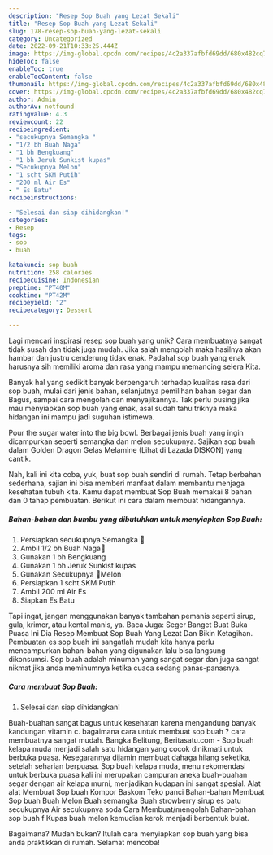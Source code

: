 ```yaml
---
description: "Resep Sop Buah yang Lezat Sekali"
title: "Resep Sop Buah yang Lezat Sekali"
slug: 178-resep-sop-buah-yang-lezat-sekali
category: Uncategorized
date: 2022-09-21T10:33:25.444Z
image: https://img-global.cpcdn.com/recipes/4c2a337afbfd69dd/680x482cq70/sop-buah-foto-resep-utama.jpg
hideToc: false
enableToc: true
enableTocContent: false
thumbnail: https://img-global.cpcdn.com/recipes/4c2a337afbfd69dd/680x482cq70/sop-buah-foto-resep-utama.jpg
cover: https://img-global.cpcdn.com/recipes/4c2a337afbfd69dd/680x482cq70/sop-buah-foto-resep-utama.jpg
author: Admin
authorAv: notfound
ratingvalue: 4.3
reviewcount: 22
recipeingredient:
- "secukupnya Semangka "
- "1/2 bh Buah Naga"
- "1 bh Bengkuang"
- "1 bh Jeruk Sunkist kupas"
- "Secukupnya Melon"
- "1 scht SKM Putih"
- "200 ml Air Es"
- " Es Batu"
recipeinstructions:

- "Selesai dan siap dihidangkan!"
categories:
- Resep
tags:
- sop
- buah

katakunci: sop buah 
nutrition: 258 calories
recipecuisine: Indonesian
preptime: "PT40M"
cooktime: "PT42M"
recipeyield: "2"
recipecategory: Dessert

---
```





Lagi mencari inspirasi resep sop buah yang unik? Cara membuatnya sangat tidak susah dan tidak juga mudah. Jika salah mengolah maka hasilnya akan hambar dan justru cenderung tidak enak. Padahal sop buah yang enak harusnya sih memiliki aroma dan rasa yang mampu memancing selera Kita.





Banyak hal yang sedikit banyak berpengaruh terhadap kualitas rasa dari sop buah, mulai dari jenis bahan, selanjutnya pemilihan bahan segar dan Bagus, sampai cara mengolah dan menyajikannya. Tak perlu pusing jika mau menyiapkan sop buah yang enak,      asal sudah tahu triknya maka hidangan ini mampu jadi suguhan istimewa.














Pour the sugar water into the big bowl. Berbagai jenis buah yang ingin dicampurkan seperti semangka dan melon secukupnya. Sajikan sop buah dalam Golden Dragon Gelas Melamine (Lihat di Lazada DISKON) yang cantik.






Nah, kali ini kita coba, yuk, buat sop buah sendiri di rumah. Tetap berbahan sederhana, sajian ini bisa memberi manfaat dalam membantu menjaga kesehatan tubuh kita. Kamu dapat membuat Sop Buah memakai 8 bahan dan 0 tahap pembuatan. Berikut ini cara dalam membuat hidangannya.

<!--inarticleads1-->

##### Bahan-bahan dan bumbu yang dibutuhkan untuk menyiapkan Sop Buah:

1. Persiapkan secukupnya Semangka 🍉
1. Ambil 1/2 bh Buah Naga🐉
1. Gunakan 1 bh Bengkuang
1. Gunakan 1 bh Jeruk Sunkist kupas
1. Gunakan Secukupnya 🍈Melon
1. Persiapkan 1 scht SKM Putih
1. Ambil 200 ml Air Es
1. Siapkan  Es Batu


Tapi ingat, jangan menggunakan banyak tambahan pemanis seperti sirup, gula, krimer, atau kental manis, ya. Baca Juga: Seger Banget Buat Buka Puasa Ini Dia Resep Membuat Sop Buah Yang Lezat Dan Bikin Ketagihan. Pembuatan es sop buah ini sangatlah mudah kita hanya perlu mencampurkan bahan-bahan yang digunakan lalu bisa langsung dikonsumsi. Sop buah adalah minuman yang sangat segar dan juga sangat nikmat jika anda meminumnya ketika cuaca sedang panas-panasnya. 

<!--inarticleads2-->

##### Cara membuat Sop Buah:


1. Selesai dan siap dihidangkan!

Buah-buahan sangat bagus untuk kesehatan karena mengandung banyak kandungan vitamin c. bagaimana cara untuk membuat sop buah ? cara membuatnya sangat mudah. Bangka Belitung, Beritasatu.com - Sop buah kelapa muda menjadi salah satu hidangan yang cocok dinikmati untuk berbuka puasa. Kesegarannya dijamin membuat dahaga hilang seketika, setelah seharian berpuasa. Sop buah kelapa muda, menu rekomendasi untuk berbuka puasa kali ini merupakan campuran aneka buah-buahan segar dengan air kelapa murni, menjadikan kudapan ini sangat spesial. Alat alat Membuat Sop buah Kompor Baskom Teko panci Bahan-bahan Membuat Sop buah Buah Melon Buah semangka Buah strowberry sirup es batu secukupnya Air secukupnya soda Cara Membuat/mengolah Bahan-bahan sop buah f Kupas buah melon kemudian kerok menjadi berbentuk bulat. 

Bagaimana? Mudah bukan? Itulah cara menyiapkan sop buah yang bisa anda praktikkan di rumah. Selamat mencoba!
